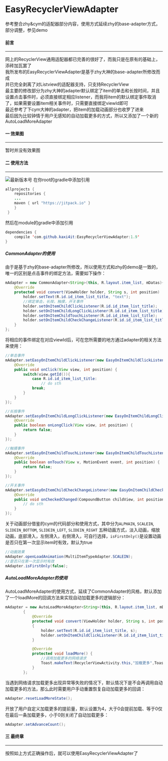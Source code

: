 # EasyRecyclerViewAdapter
参考整合zhy&amp;cym的适配器部分内容，使用方式延续zhy的base-adapter方式，部分调整，参见demo</br>
#### 前言
---
网上的RecyclerView通用适配器都已完善的很好了，而我只是在原有的基础上，添砖加瓦罢了</br>
我所发布的EasyRecyclerViewAdapter是基于zhy大神的base-adapter所修改而成</br>
并已完全剥离了对Listview的适配器支持，只支持RecyclerView</br>
最主要的修改部分为zhy大神的adapter默认绑定了item的单击和长按时间，并且设置点击事件时，必须直接绑定相应listener，而我将item的默认绑定事件取消了，如果需要设置item相关事件时，只需要直接绑定viewId即可</br>
最近参考了下cym大神的adapter，把item的加载动画部分也收罗了进来</br>
最后因为比较钟情于用户无感知的自动加载更多的方式，所以又添加了一个新的AutoLoadMoreAdapter</br>

#### 一 效果图
---
暂时并没有效果图

#### 二 使用方法
---
![最新版本号](https://jitpack.io/v/kaxi4it/EasyRecyclerViewAdapter.svg)
在你root的gradle中添加引用
```java
allprojects {
    repositories {
    ...
    maven { url "https://jitpack.io" }
    }
 }
```
然后在module的gradle中添加引用
```java
dependencies {
    compile 'com.github.kaxi4it:EasyRecyclerViewAdapter:1.9'
}
```
##### CommonAdapter的使用
由于是基于zhy的base-adapter所修改，所以使用方式和zhy的demo是一致的，唯一的区别是点击事件的绑定方法，需要如下操作：
```java
mAdapter = new CommonAdapter<String>(this, R.layout.item_list, mDatas){
    @Override
    protected void convert(ViewHolder holder, String s, int position)    {
        holder.setText(R.id.id_item_list_title, "text");
        //绑定单击，长按，触摸，开关事件
        holder.setOnItemChildClickListener(R.id.id_item_list_title);
        holder.setOnItemChildLongClickListener(R.id.id_item_list_title);
        holder.setOnItemChildTouchListener(R.id.id_item_list_title);
        holder.setOnItemChildCheckChangeListener(R.id.id_item_list_title);
    }
};
```
将相应的事件绑定在对应viewId后，可在您所需要的地方通过adapter的相关方法来使用：
```java
//单击事件
mAdapter.setEasyOnItemChildClickListener(new EasyOnItemChildClickListener(){
    @Override
    public void onClick(View view, int position) {
        switch(view.getId()){
            case R.id.id_item_list_title:
                // do sth
            break;
        }
    }
});
```
```java
//长按事件
mAdapter.setEasyOnItemChildLongClickListener(new EasyOnItemChildLongClickListener() {
    @Override
    public boolean onLongClick(View view, int position) {
        return false;
    }
});
```
```java
//触摸事件
mAdapter.setEasyOnItemChildTouchListener(new EasyOnItemChildTouchListener() {
    @Override
    public boolean onTouch(View v, MotionEvent event, int position) {
        return false;
    }
});
```
```java
//开关事件
mAdapter.setEasyOnItemChildCheckChangeListener(new EasyOnItemChildCheckChangeListener() {
    @Override
    public void onCheckedChanged(CompoundButton childView, int position, boolean isChecked) {
        // do sth
    }
});
```
关于动画部分借鉴的cym的代码部分和使用方式，其中分为`ALPHAIN`, `SCALEIN`, `SLIDEIN_BOTTOM`, `SLIDEIN_LEFT`, `SLIDEIN_RIGHT` 五种动画方式，淡入动画，缩放动画，底部滑入，左侧滑入，右侧滑入，可自行选择，`isFirstOnly()`是设置动画是否只在第一次显示item时有效，默认为true
```java
//动画效果
mAdapter.openLoadAnimation(MultiItemTypeAdapter.SCALEIN);
//是否只在第一次显示时有效
mAdapter.isFirstOnly(false);
```
#####  AutoLoadMoreAdapter的使用
AutoLoadMoreAdapter的使用方式，延续了CommonAdapter的风格，默认添加了一个loadMore的回调方法来实现自动加载更多的逻辑部分：
```java
mAdapter = new AutoLoadMoreAdapter<String>(this, R.layout.item_list, mDatas)
        {
            @Override
            protected void convert(ViewHolder holder, String s, int position)
            {
                holder.setText(R.id.id_item_list_title, s);
                holder.setOnItemChildClickListener(R.id.id_item_list_title);
            }

            @Override
            protected void loadMore() {
                //调用加载更多的网络请求
                Toast.makeText(RecyclerViewActivity.this,"加载更多",Toast.LENGTH_SHORT).show();
            }
        };
```
当遇到网络请求加载更多出现异常等失败的情况下，默认情况下是不会再调用自动加载更多的方法，那么此时需要用户手动重置恢复自动加载更多的回调：
```java
mAdapter.resetLoadMoreState();
```
开放了用户自定义加载更多的提前量，默认设置为4，大于0会提前加载、等于0仅在最后一条加载更多，小于0则关闭了自动加载更多：
```java
mAdapter.setAdvanceCount();
```
#### 三 最终章
---
按照如上方式正确操作后，就可以使用EasyRecyclerViewAdapter了
